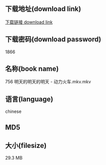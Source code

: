 ## 下载地址(download link)
[下载链接 download link](https://tutu365.netlify.app/?s=756+%E6%98%8E%E5%A4%A9%E7%9A%84%E6%98%8E%E5%A4%A9%E7%9A%84%E6%98%8E%E5%A4%A9+-+%E5%8A%A8%E5%8A%9B%E7%81%AB%E8%BD%A6.mkv)

## 下载密码(download password)
1866

## 名称(book name)
756 明天的明天的明天 - 动力火车.mkv.mkv

## 语言(language)
chinese

## MD5


## 大小(filesize)
29.3 MB
